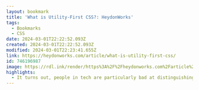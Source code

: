 ```yaml
---
layout: bookmark
title: 'What is Utility-First CSS?: HeydonWorks'
tags:
  - Bookmarks
  - CSS
date: 2024-03-01T22:22:52.093Z
created: 2024-03-01T22:22:52.093Z
modified: 2024-03-01T22:23:41.655Z
link: https://heydonworks.com/article/what-is-utility-first-css/
id: 746196987
image: https://rdl.ink/render/https%3A%2F%2Fheydonworks.com%2Farticle%2Fwhat-is-utility-first-css%2F
highlights:
  - It turns out, people in tech are particularly bad at distinguishing between paradigm shifts and paradigm sharts.
---
```

